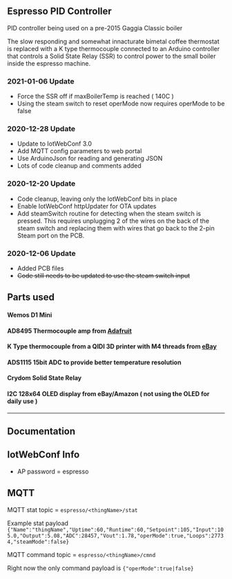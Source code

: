 ## Espresso PID Controller
PID controller being used on a pre-2015 Gaggia Classic boiler

The slow responding and somewhat innacturate bimetal coffee thermostat is replaced with a K type thermocouple
connected to an Arduino controller that controls a Solid State Relay (SSR) to control power to the small boiler inside
the espresso machine.

### 2021-01-06 Update
* Force the SSR off if maxBoilerTemp is reached ( 140C )
* Using the steam switch to reset operMode now requires operMode to be false

### 2020-12-28 Update
* Update to IotWebConf 3.0
* Add MQTT config parameters to web portal
* Use ArduinoJson for reading and generating JSON
* Lots of code cleanup and comments added

### 2020-12-20 Update
* Code cleanup, leaving only the IotWebConf bits in place
* Enable IotWebConf httpUpdater for OTA updates
* Add steamSwitch routine for detecting when the steam switch is pressed. This requires unplugging 2 of the wires on the back of the steam switch and replacing them with wires that go back to the 2-pin Steam port on the PCB.

### 2020-12-06 Update
* Added PCB files
* ~~Code still needs to be updated to use the steam switch input~~

## Parts used
#### Wemos D1 Mini
#### AD8495 Thermocouple amp from [Adafruit](https://www.adafruit.com/product/1778)
#### K Type thermocouple from a QIDI 3D printer with M4 threads from [eBay](https://www.ebay.ca/itm/QIDI-TECHNOLOGY-high-quality-thermocouple-sensor-for-3d-printer-Screw-thread-M4/332233484894)
#### ADS1115 15bit ADC to provide better temperature resolution
#### Crydom Solid State Relay 
#### I2C 128x64 OLED display from eBay/Amazon ( not using the OLED for daily use )


***
## Documentation

## IotWebConf Info
* AP password = espresso

## MQTT
MQTT stat topic = `espresso/<thingName>/stat`

Example stat payload `{"Name":"thingName","Uptime":60,"Runtime":60,"Setpoint":105,"Input":105.0,"Output":5.08,"ADC":28457,"Vout":1.78,"operMode":true,"Loops":27734,"steamMode":false}`

MQTT command topic = `espresso/<thingName>/cmnd`

Right now the only command payload is `{"operMode":true|false}`

